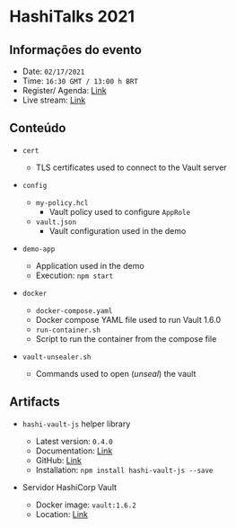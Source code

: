 # HashiTalks 2021


## Informações do evento

* Date: `02/17/2021`
* Time: `16:30 GMT / 13:00 h BRT`
* Register/ Agenda: [Link](https://hashi.co/hashitalks2021)
* Live stream: [Link](https://youtu.be/AjBj-M5WuyE)

## Conteúdo

* `cert`
  * TLS certificates used to connect to the Vault server

* `config`
  * `my-policy.hcl`
    * Vault policy used to configure `AppRole`
  * `vault.json`
    * Vault configuration used in the demo

* `demo-app`
  * Application used in the demo
  * Execution: `npm start`

* `docker`
  * `docker-compose.yaml`
  * Docker compose YAML file used to run Vault 1.6.0
  * `run-container.sh`
  * Script to run the container from the compose file

* `vault-unsealer.sh`
  * Commands used to open (_unseal_) the vault


## Artifacts

* `hashi-vault-js` helper library
  * Latest version: `0.4.0`
  * Documentation: [Link](https://www.npmjs.com/package/hashi-vault-js)
  * GitHub: [Link](https://github.com/rod4n4m1/hashi-vault-js)
  * Installation: `npm install hashi-vault-js --save`

* Servidor HashiCorp Vault
  * Docker image: `vault:1.6.2`
  * Location: [Link](https://hub.docker.com/_/vault)
